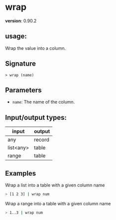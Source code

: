 # wrap

**version**: 0.90.2

## **usage**:

Wrap the value into a column.

## Signature

`> wrap (name)`

## Parameters

- `name`: The name of the column.

## Input/output types:

| input       | output |
| ----------- | ------ |
| any         | record |
| list\<any\> | table  |
| range       | table  |

## Examples

Wrap a list into a table with a given column name

```bash
> [1 2 3] | wrap num
```

Wrap a range into a table with a given column name

```bash
> 1..3 | wrap num
```

